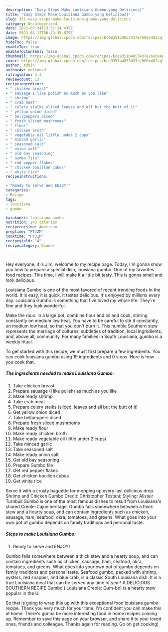 ```yaml
---
description: "Easy Steps Make Louisiana Gumbo yang Delicious}"
title: "Easy Steps Make Louisiana Gumbo yang Delicious}"
slug: 351-easy-steps-make-louisiana-gumbo-yang-delicious
category: Uncategorized
date: 2022-07-24T13:32:24.439Z
date: 2023-04-12T00:49:35.879Z
image: https://img-global.cpcdn.com/recipes/bce9351b4853437e/680x482cq70/louisiana-gumbo-recipe-main-photo.jpg
hideToc: false
enableToc: true
enableTocContent: false
thumbnail: https://img-global.cpcdn.com/recipes/bce9351b4853437e/680x482cq70/louisiana-gumbo-recipe-main-photo.jpg
cover: https://img-global.cpcdn.com/recipes/bce9351b4853437e/680x482cq70/louisiana-gumbo-recipe-main-photo.jpg
author: Admin
authorAv: notfound
ratingvalue: 3.3
reviewcount: 13
recipeingredient:
- " chicken breast"
- " sausage I like polish as much as you like"
- " shrimp"
- " crab meat"
- " celery stalks sliced leaves and all but the butt of it"
- " yellow onion diced"
- " bellpeppers diced"
- " fresh sliced mushrooms"
- " flour"
- " chicken broth"
- " vegetable oil little under 2 cups"
- " minced garlic"
- " seasoned salt"
- " onion salt"
- " old bay seasoning"
- " Gumbo file"
- " red pepper flakes"
- " chicken bouillon cubes"
- " white rice"
recipeinstructions:

- "Ready to serve and ENJOY!"
categories:
- Recipe
tags:
- louisiana
- gumbo

katakunci: louisiana gumbo 
nutrition: 243 calories
recipecuisine: American
preptime: "PT32M"
cooktime: "PT31M"
recipeyield: "4"
recipecategory: Dinner

---
```



Hey everyone, it is Jim, welcome to my recipe page. Today, I'm gonna show you how to prepare a special dish, louisiana gumbo. One of my favorites food recipes. This time, I will make it a little bit tasty. This is gonna smell and look delicious.

Louisiana Gumbo is one of the most favored of recent trending foods in the world. It is easy, it is quick, it tastes delicious. It's enjoyed by millions every day. Louisiana Gumbo is something that I've loved my whole life. They're fine and they look wonderful.

Make the roux. in a large pot, combine flour and oil and cook, stirring constantly on medium low heat. You have to be careful to stir it constantly, on medium low heat, so that you don&#39;t burn it. This humble Southern stew represents the marriage of cultures, subtleties of tradition, local ingredients, and, above all, community. For many families in South Louisiana, gumbo is a weekly ritual.


To get started with this recipe, we must first prepare a few ingredients. You can cook louisiana gumbo using 19 ingredients and 0 steps. Here is how you cook that.

<!--inarticleads1-->

##### The ingredients needed to make Louisiana Gumbo:

1. Take  chicken breast
1. Prepare  sausage (I like polish) as much as you like
1. Make ready  shrimp
1. Take  crab meat
1. Prepare  celery stalks (sliced, leaves and all but the butt of it)
1. Get  yellow onion diced
1. Take  bellpeppers diced
1. Prepare  fresh sliced mushrooms
1. Make ready  flour
1. Make ready  chicken broth
1. Make ready  vegetable oil (little under 2 cups)
1. Take  minced garlic
1. Take  seasoned salt
1. Make ready  onion salt
1. Get  old bay seasoning
1. Prepare  Gumbo file
1. Get  red pepper flakes
1. Get  chicken bouillon cubes
1. Get  white rice


Serve it with a crusty baguette for mopping up every last delicious drop. Shrimp and Chicken Gumbo Credit: Christopher Testani; Styling: Alistair Turnbull Gumbo is one of the most famous dishes to result from Louisiana&#39;s shared Creole-Cajun heritage. Gumbo falls somewhere between a thick stew and a hearty soup, and can contain ingredients such as chicken, sausage, ham, seafood, okra, tomatoes, and greens. What goes into your own pot of gumbo depends on family traditions and personal taste. 

<!--inarticleads2-->

##### Steps to make Louisiana Gumbo:


1. Ready to serve and ENJOY!

Gumbo falls somewhere between a thick stew and a hearty soup, and can contain ingredients such as chicken, sausage, ham, seafood, okra, tomatoes, and greens. What goes into your own pot of gumbo depends on family traditions and personal taste. Seafood gumbo, packed with shrimp, oysters, red snapper, and blue crab, is a classic South Louisiana dish. It is a true Louisiana meal that can be served any time of year! A DELICIOUS SOUTHERN RECIPE Gumbo ( Louisiana Creole: Gum-bo) is a hearty stew popular in the U. 

So that is going to wrap this up with this exceptional food louisiana gumbo recipe. Thank you very much for your time. I'm confident you can make this at home. There's gonna be more interesting food in home recipes coming up. Remember to save this page on your browser, and share it to your loved ones, friends and colleague. Thanks again for reading. Go on get cooking!
